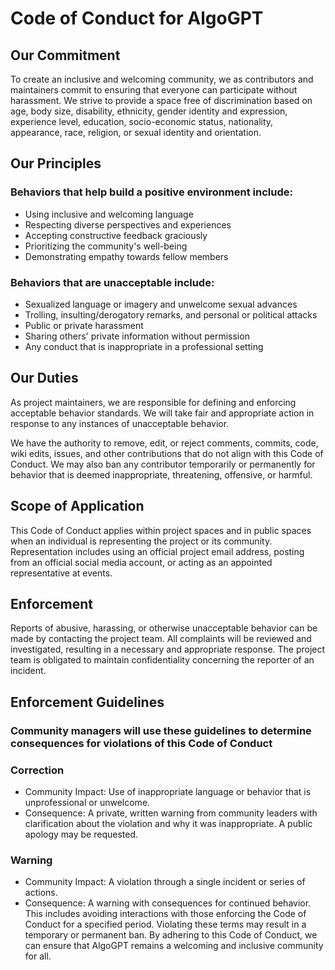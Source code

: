 # Code of Conduct for AlgoGPT

## Our Commitment
To create an inclusive and welcoming community, we as contributors and maintainers commit to ensuring that everyone can participate without harassment. 
We strive to provide a space free of discrimination based on age, body size, disability, ethnicity, gender identity and expression, experience level, education, socio-economic status, 
nationality, appearance, race, religion, or sexual identity and orientation.

## Our Principles

### Behaviors that help build a positive environment include:

- Using inclusive and welcoming language
- Respecting diverse perspectives and experiences
- Accepting constructive feedback graciously
- Prioritizing the community's well-being
- Demonstrating empathy towards fellow members

### Behaviors that are unacceptable include:

- Sexualized language or imagery and unwelcome sexual advances
- Trolling, insulting/derogatory remarks, and personal or political attacks
- Public or private harassment
- Sharing others' private information without permission
- Any conduct that is inappropriate in a professional setting

## Our Duties
As project maintainers, we are responsible for defining and enforcing acceptable behavior standards. 
We will take fair and appropriate action in response to any instances of unacceptable behavior.

We have the authority to remove, edit, or reject comments, commits, code, wiki edits, issues, and other contributions that do not align with this Code of Conduct. 
We may also ban any contributor temporarily or permanently for behavior that is deemed inappropriate, threatening, offensive, or harmful.

## Scope of Application

This Code of Conduct applies within project spaces and in public spaces when an individual is representing the project or its community. 
Representation includes using an official project email address, posting from an official social media account, or acting as an appointed representative at events.

## Enforcement
Reports of abusive, harassing, or otherwise unacceptable behavior can be made by contacting the project team. 
All complaints will be reviewed and investigated, resulting in a necessary and appropriate response. 
The project team is obligated to maintain confidentiality concerning the reporter of an incident.

## Enforcement Guidelines

### Community managers will use these guidelines to determine consequences for violations of this Code of Conduct

### Correction

- Community Impact: Use of inappropriate language or behavior that is unprofessional or unwelcome.
- Consequence: A private, written warning from community leaders with clarification about the violation and why it was inappropriate. A public apology may be requested.

### Warning

- Community Impact: A violation through a single incident or series of actions.
- Consequence: A warning with consequences for continued behavior. This includes avoiding interactions with those enforcing the Code of Conduct for a specified period.
Violating these terms may result in a temporary or permanent ban.
By adhering to this Code of Conduct, we can ensure that AlgoGPT remains a welcoming and inclusive community for all.
